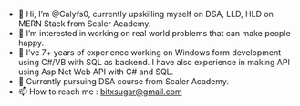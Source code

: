 - 👋 Hi, I’m @Calyfs0, currently upskilling myself on DSA, LLD, HLD on MERN Stack from Scaler Academy.
- 👀 I’m interested in working on real world problems that can make people happy.
- 🌱 I’ve  7+ years of experience working on Windows form development using C#/VB with SQL as backend. I have also experience in making API using Asp.Net Web API with C# and SQL.
- 💞️ Currently pursuing DSA course from Scaler Academy.
- 📫 How to reach me : bitxsugar@gmail.com

<!---
Calyfs0/Calyfs0 is a ✨ special ✨ repository because its `README.md` (this file) appears on your GitHub profile.
You can click the Preview link to take a look at your changes.
--->
